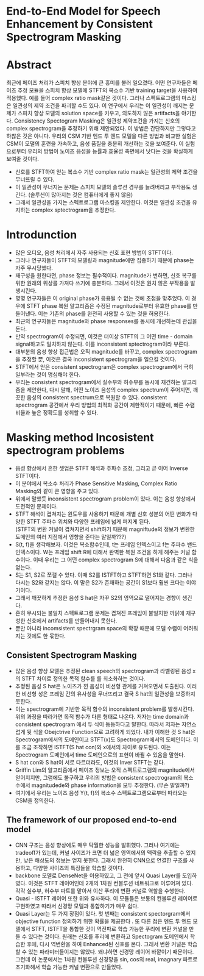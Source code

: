 # End-to-End Model for Speech Enhancement by Consistent Spectrogram Masking
# Abstract
최근에 페이즈 처리가 스피치 향상 분야에 큰 흥미를 불러 일으켰다. 어떤 연구자들은 페이즈 추정 모듈을 스피치 향상 모델에 STFT의 복소수 기반 training target을 사용하여 적용했다. 예를 들어 complex ratio mask같은 것이다. 그러나 스펙트로그램의 마스킹은 일관성의 제약 조건을 파괴할 수도 있다. 이 연구에서 우리는 이 일관성이 깨지는 문제가 스피치 향상 모델의 solution space를 키우고, 의도하지 않은 artifacts을 야기한다. Consistency Spectogram Masking은 일관성 제약조건을 가지는 신호의 complex spectrogram을 추정하기 위해 제안되었다. 이 방법은 간단하지만 그렇다고 하찮은 것은 아니다. 우리의 CSM 기반 엔드 투 엔드 모델을 다른 방법과 비교한 실험은 CSM이 모댈의 훈련을 가속하고, 음성 품질을 충분히 개선하는 것을 보여준다. 이 실험으로부터 우리의 방법이 노이즈 음성을 능률과 효율성 측면에서 낫다는 것을 확실하게 보여줄 것이다.
- 신호를 STFT하여 얻는 복소수 기반 complex ratio mask는 일관성의 제약 조건을 무너뜨릴 수 있다. 
- 이 일관성이 무너지는 문제는 스피치 모델의 솔루션 경우를 늘려버리고 부작용도 생긴다. (솔루션이 많아지는 것은 컴퓨터에게 좋지 않음)
- 그래서 일관성을 가지는 스펙트로그램 마스킹을 제안한다. 이것은 일관성 조건을 유지하는 complex sptectrogram을 추정한다.

# Introdunction
- 많은 오디오, 음성 처리에서 자주 사용되는 신호 표현 방법이 STFT이다.
- 그러나 연구자들이 STFT의 모델링과 magnitude에만 집중하기 때문에 phase는 자주 무시당했다.
- 재구성을 원한다면, phase 정보는 필수적이다. magnitude가 변하면, 신호 복구를 위한 원래의 위상를 가져다 쓰기에 충분하다. 그래서 이것은 원치 않은 부작용을 발생시킨다.
- 몇몇 연구자들은 이 original phase가 응용될 수 없는 것에 초점을 맞추었다. 이 경우에 STFT phase 복원 알고리즘은 수정된 magnitude로부터 유효한 phase를 만들어낸다. 이는 기존의 phase를 완전히 사용할 수 있는 것을 허용한다. 
- 최근의 연구자들은 magnitude와 phase responses를 동시에 개선하는데 관심을 둔다. 
- 만약 spectrogram이 수정되면, 이것은 더이상 STFT의 그 어떤 time - domain signal하고도 일치하지 않는다. 이를 inconsistent sptectrogram이라 부른다.
- 대부분의 음성 향상 접근법은 오직 magnitude를 바꾸고, complex spectrogram을 추정할 뿐, 이것은 결국 inconsistent spectrogram을 일으킬 것이다.
- STFT에서 얻은 consistent spectrogram은 complex spectrogram에서 극히 일부라는 것이 명심해야 한다.
- 우리는 consistent spectrogram에서 실수부와 허수부를 동시에 재건하는 알고리즘을 제안한다, 다시 말해, 어떤 노이즈 음성의 complex spectrum이 주어지면, 깨끗한 음성의 consistent spectrum으로 복원할 수 있다. consistent spectrogram 공간에서 우리 방법의 최적화 공간이 제한적이기 때문에, 빠른 수렴 비율과 높은 정확도를 성취할 수 있다. 
# Masking method Incosistent spectrogram problems
- 음성 향상에서 흔한 셋업은 STFT 해석과 주파수 조정, 그리고 곧 이어 Inverse STFT이다. 
- 이 분야에서 복소수 처리가 Phase Sensitive Masking, Complex Ratio Masking와 같이 큰 영향을 주고 있다.
- 위에서 말했듯 inconsistent spectrogram problem이 있다. 이는 음성 향상에서 도전적인 문제이다.
- STFT 해석이 겹쳐지는 윈도우를 사용하기 때문에 개별 신호 성분의 어떤 변화가 다양한 STFT 주파수 위치와 다양한 프레임에 넓게 퍼지게 된다.  
(STFT의 변환 커널이 겹쳐지면서 shift하기 때문에 magniftude의 정보가 변환한 도메인의 여러 지점에서 영향을 준다는 말일까???)
- S(t, f)을 생각해보자. 이것은 복소함수인데, t는 프레임 인덱스이고 f는 주파수 밴드 인덱스이다. W는 프레임 shift R에 대해서 완벽한 복원 조건을 하게 해주는 커널 함수이다. 이때 우리는 그 어떤 complex spectrogram S에 대해서 다음과 같은 식을 얻는다.
- S는 S1, S2로 쪼갤 수 있다. 이때 S2를 ISTFT하고 STFT하면 S1와 같다. 그러나 다시는 S2와 같지는 않다. 이 말은 S2가 존재하는 공간이 S1보다 훨씬 크다는 이야기이다.
- 그래서 깨끗하게 추정한 음성 S hat은 자꾸 S2의 영역으로 떨어지는 경향이 생긴다. 
- 흔히 무시되는 불일치 스펙트로그램 문제는 겹쳐진 프레임이 불일치한 까닭에 재구성한 신호에서 artifacts를 만들어내지 못한다.
- 뿐만 아니라 incomsistent spectrgram space의 확장 때문에 모델 수렴이 어려워지는 것에도 한 몫한다.
## Consistent Spectrogram Masking
- 많은 음성 향상 모델은 추정된 clean speech의 spectrogram과 라벨링된 음성 x의 STFT 차이로 정의한 목적 함수를 를 최소화하는 것이다.
- 추정된 음성 S hat은 노이즈가 낀 음성이 비선형 관계를 거쳐오면서 도출된다. 이러한 비선형 성은 프레임 간의 유사성을 무너뜨리고 결국 S hat의 일관성을 보증하지 못한다. 
- 이는 spectrogram에 기반한 목적 함수의 inconsistent problem를 발생시킨다. 위의 과정을 따라가면 목적 함수가 다른 형태로 나온다. 저자는 time domain과 consistent spectrogram 에서 두 식이 동등하다고 말한다. 따라서 저자는 자연스럽게 뒷 식을 Obejctrive Function으로 고려하게 되었다.
내가 이해한 것 S hat은 Spectrogram에서의 도메인이고 STFT(x)도 Spectrogram에서의 도메인이다. 이를 조금 조작하면 ISTFT(S hat con)와 x에서의 차이로 유도된다. 이는 Spectrogram 도메인에서 time 도메인으로의 표현이 바뀔 수 있음을 말한다.
- S hat con와 S hat이 서로 다르더라도, 이것의 Inver STFT는 같다. 
- Griffin Lim의 알고리즘에서 페이즈 정보는 오직 스펙트로그램의 magnitude에서 얻어지지만, 그럼에도 불구하고 우리의 방법은 consistent spectrogram의 복소수에서 magnitudede와 phase information을 모두 추정한다. (무슨 말일까?)
- 여기에서 우리는 노이즈 음성 Y(t, f)의 복소수 스펙트로그램으로부터 따라오는 CSM을 정의한다.
## The framework of our proposed end-to-end model
- CNN 구조는 음성 향상에도 매우 탁월한 성능을 발휘했다. 그러나 여기에는 tradeoff가 있는데, 커널 사이즈가 크면 더 넓은 영역에서의 맥락을 추출할 수 있지만, 낮은 해상도의 정보는 얻지 못한다. 그래서 완전히 CNN으로 연결한 구조를 사용하고, 다양한 사이즈의 특징들을 학습할 것이다.
- backbone 모델로 DenseNet을 이용하였고, 그 전에 앞서 Quasi Layer를 도입하였다. 이것은 STFT 레이어인데 2개의 1차원 컨볼루션 네트워크로 이루어져 있다. 각각 실수부, 허수부 파트를 맡아서 이산 푸리에 변환 커널로 역할을 수행한다.
- Quasi - ISTFT 레이어 또한 위와 유사하다. 이 모듈들은 보통의 컨볼루션 레이어로 구현하였고 따라서 신경망 모델과 통합하기가 매우 쉽다.
- Quasi Layer는 두 가지 장점이 있다. 첫 번째는 consistent spectorgram에서 objective function 정의하기 위한 확률을 제공한다 . 또 다른 점은 엔드 투 엔드 모델에서 STFT, ISTFT을 통합한 것이 역전파로 학습 가능한 푸리에 변환 커널을 만들 수 있다는 것이다.
원래는 신호를 푸리에 변환하고 Spectogram 도메인에서 학습한 후에, 다시 역변환을 하여 Enhanced된 신호를 본다. 그래서 변환 커널은 학습할 수 있는 파라미터들이지는 않았다. 왜냐하면 신경망 레이어 바깥이기 때문이다. 그런데 이 논문에서는 1차원 컨볼루션 신경망을 sin, cos의 real, imagnary 파트로 초기화해서 학습 가능한 커널 변환으로 만들었다.
